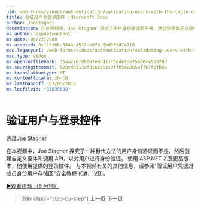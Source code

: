 ```yaml
---
uid: web-forms/videos/authentication/validating-users-with-the-login-control
title: 验证用户与登录控件 |Microsoft Docs
author: JoeStagner
description: 在此视频中，Joe Stagner 探讨了用户身份验证而不是，然后创建自定义窗体和调用 API 进行身份验证使用一种替代方法...
ms.author: aspnetcontent
ms.date: 08/22/2008
ms.assetid: 6c11816b-504a-4512-b67e-9bd15947a7f8
msc.legacyurl: /web-forms/videos/authentication/validating-users-with-the-login-control
msc.type: video
ms.openlocfilehash: 35aa776fd87a7ebc411f5dde1d675660c459328d
ms.sourcegitcommit: b28cd0313af316c051c2ff8549865bff67f2fbb4
ms.translationtype: MT
ms.contentlocale: zh-CN
ms.lasthandoff: 07/05/2018
ms.locfileid: "37835690"
---
```

<a name="validating-users-with-the-login-control"></a>验证用户与登录控件
====================
通过[Joe Stagner](https://github.com/JoeStagner)

在本视频中，Joe Stagner 探究了一种替代方法的用户身份验证而不是，然后创建自定义窗体和调用 API，以对用户进行身份验证。 使用 ASP.NET 2 及更高版本，他使用提供的登录控件。 与本视频有关的其他信息，请参阅"验证用户凭据对成员身份用户存储区"安全教程 ([C#](../../overview/older-versions-security/membership/validating-user-credentials-against-the-membership-user-store-cs.md)， [VB](../../overview/older-versions-security/membership/validating-user-credentials-against-the-membership-user-store-vb.md))。

[&#9654;观看视频 （5 分钟）](https://channel9.msdn.com/Blogs/ASP-NET-Site-Videos/validating-users-with-the-login-control)

> [!div class="step-by-step"]
> [上一页](validating-users-manually.md)
> [下一页](adding-users-to-your-membership-system.md)
